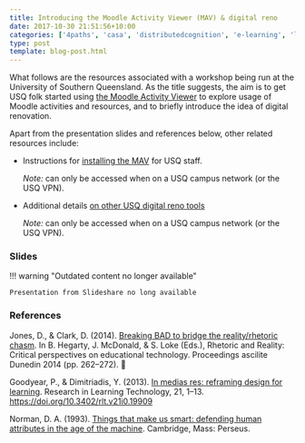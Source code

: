 ```yaml
---
title: Introducing the Moodle Activity Viewer (MAV) & digital reno
date: 2017-10-30 21:51:56+10:00
categories: ['4paths', 'casa', 'distributedcognition', 'e-learning', 'learninganalytics-elearning', 'mav']
type: post
template: blog-post.html
---
```

What follows are the resources associated with a workshop being run at the University of Southern Queensland. As the title suggests, the aim is to get USQ folk started using [the Moodle Activity Viewer](https://damos.world/2013/08/30/the-moodle-activity-viewer-mav-heatmaps-of-student-activity/) to explore usage of Moodle activities and resources, and to briefly introduce the idea of digital renovation.

Apart from the presentation slides and references below, other related resources include:

- Instructions for [installing the MAV](http://tiny.cc/installmav) for USQ staff.
    
    _Note:_ can only be accessed when on a USQ campus network (or the USQ VPN).
    
- Additional details [on other USQ digital reno tools](http://tiny.cc/usqreno)
    
    _Note:_ can only be accessed when on a USQ campus network (or the USQ VPN).
    

### Slides


!!! warning "Outdated content no longer available"

    Presentation from Slideshare no long available


### References

Jones, D., & Clark, D. (2014). [Breaking BAD to bridge the reality/rhetoric chasm](http://djon.es/blog/2014/09/21/breaking-bad-to-bridge-the-realityrhetoric-chasm/). In B. Hegarty, J. McDonald, & S. Loke (Eds.), Rhetoric and Reality: Critical perspectives on educational technology. Proceedings ascilite Dunedin 2014 (pp. 262–272). 

Goodyear, P., & Dimitriadis, Y. (2013). [In medias res: reframing design for learning](http://www.tandfonline.com/doi/full/10.3402/rlt.v21i0.19909). Research in Learning Technology, 21, 1–13. https://doi.org/10.3402/rlt.v21i0.19909

Norman, D. A. (1993). [Things that make us smart: defending human attributes in the age of the machine](https://books.google.com.au/books/about/Things_that_Make_Us_Smart.html?id=g05KXUljlcAC&redir_esc=y). Cambridge, Mass: Perseus.